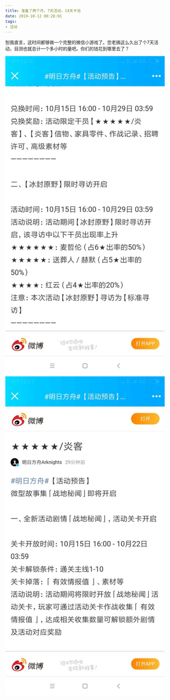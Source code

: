 ```yaml
---
title: 准备了两个月，7天活动，14天卡池
date: 2019-10-12 00:28:01
tags:
- 活动
---
```


恕我直言，这时间都够做一个完整的微信小游戏了。您老搞这么久出了个7天活动，目测也就总计一个多小时的量吧。你们的钱花到哪里去了？

![](2019-10-12-00-27/01.jpg)
![](2019-10-12-00-27/02.jpg)
